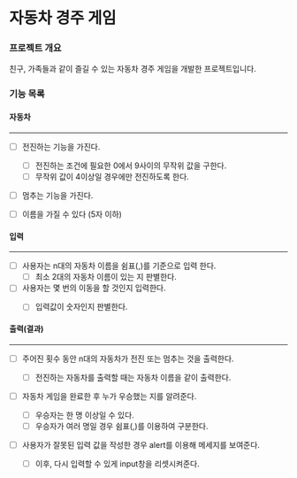 # 자동차 경주 게임



### 프로젝트 개요

친구, 가족들과 같이 즐길 수 있는 자동차 경주 게임을 개발한 프로젝트입니다.



### 기능 목록

#### 자동차

---

- [ ] 전진하는 기능을 가진다.

  - [ ] 전진하는 조건에 필요한 0에서 9사이의 무작위 값을 구한다.
  - [ ] 무작위 값이 4이상일 경우에만 전진하도록 한다.
- [ ] 멈추는 기능을 가진다.
- [ ] 이름을 가질 수 있다 (5자 이하)



#### 입력

---

- [ ] 사용자는 n대의 자동차 이름을 쉼표(,)를 기준으로 입력 한다.
  - [ ] 최소 2대의 자동차 이름이 있는 지 판별한다.
- [ ] 사용자는 몇 번의 이동을 할 것인지 입력한다.
  - [ ] 입력값이 숫자인지 판별한다.



#### 출력(결과)

---

- [ ] 주어진 횟수 동안 n대의 자동차가 전진 또는 멈추는 것을 출력한다.

  - [ ] 전진하는 자동차를 출력할 때는 자동차 이름을 같이 출력한다.

- [ ] 자동차 게임을 완료한 후 누가 우승했는 지를 알려준다.

  - [ ] 우승자는 한 명 이상일 수 있다.
  - [ ] 우승자가 여러 명일 경우 쉼표(,)를 이용하여 구분한다.

- [ ] 사용자가 잘못된 입력 값을 작성한 경우 alert를 이용해 메세지를 보여준다.

  - [ ] 이후, 다시 입력할 수 있게 input창을 리셋시켜준다.

  

